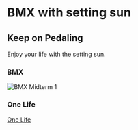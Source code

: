 # BMX with setting sun

## Keep on Pedaling

Enjoy your life with the setting sun.

### BMX
![BMX Midterm 1](/images/bmx-theme.png)

### One Life
[One Life](http://www.sunsetcoastbmx.co.nz/about.php)
